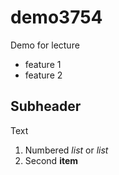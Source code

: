 # demo3754
Demo for lecture

- feature 1
- feature 2

## Subheader 

Text

1. Numbered _list_ or *list*
2. Second **item**
